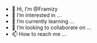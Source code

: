 - 👋 Hi, I’m @Framizy
- 👀 I’m interested in ...
- 🌱 I’m currently learning ...
- 💞️ I’m looking to collaborate on ...
- 📫 How to reach me ...

<!---
Framizy/Framizy is a ✨ special ✨ repository because its `README.md` (this file) appears on your GitHub profile.
You can click the Preview link to take a look at your changes.
--->
